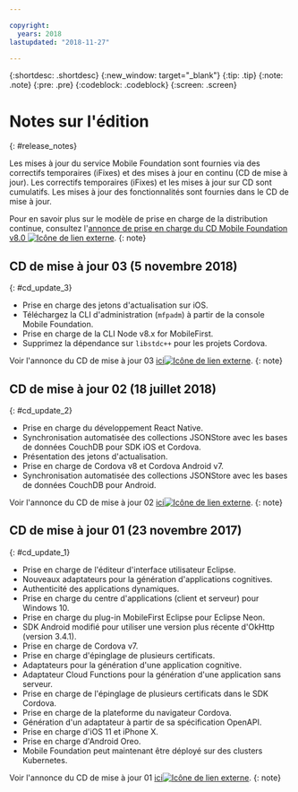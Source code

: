 ```yaml
---

copyright:
  years: 2018
lastupdated: "2018-11-27"

---
```


{:shortdesc: .shortdesc}
{:new_window: target="_blank"}
{:tip: .tip}
{:note: .note}
{:pre: .pre}
{:codeblock: .codeblock}
{:screen: .screen}

# Notes sur l'édition 
{: #release_notes}

Les mises à jour du service Mobile Foundation sont fournies via des correctifs temporaires (iFixes) et des mises à jour en continu (CD de mise à jour). Les correctifs temporaires (iFixes) et les mises à jour sur CD sont cumulatifs. Les mises à jour des fonctionnalités sont fournies dans le CD de mise à jour. 

Pour en savoir plus sur le modèle de prise en charge de la distribution continue, consultez l'[annonce de prise en charge du CD Mobile Foundation v8.0 ![Icône de lien externe](../../icons/launch-glyph.svg "Icône de lien externe")](https://www-01.ibm.com/common/ssi/ShowDoc.wss?docURL=/common/ssi/rep_ca/0/897/ENUS217-390/index.html&request_locale=en).
{: note}

## CD de mise à jour 03 (5 novembre 2018) 
{: #cd_update_3}

* Prise en charge des jetons d'actualisation sur iOS. 
* Téléchargez la CLI d'administration (`mfpadm`) à partir de la console Mobile Foundation.
* Prise en charge de la CLI Node v8.x for MobileFirst. 
* Supprimez la dépendance sur `libstdc++` pour les projets Cordova.

Voir l'annonce du CD de mise à jour 03 [ici![Icône de lien externe](../../icons/launch-glyph.svg "Icône de lien externe")](https://mobilefirstplatform.ibmcloud.com/blog/2018/11/15/8-0-cd-update-release/).
{: note}

## CD de mise à jour 02 (18 juillet 2018) 
{: #cd_update_2}

* Prise en charge du développement React Native. 
* Synchronisation automatisée des collections JSONStore avec les bases de données CouchDB pour SDK iOS et Cordova. 
* Présentation des jetons d'actualisation. 
* Prise en charge de Cordova v8 et Cordova Android v7.
* Synchronisation automatisée des collections JSONStore avec les bases de données CouchDB pour Android. 

Voir l'annonce du CD de mise à jour 02 [ici![Icône de lien externe](../../icons/launch-glyph.svg "Icône de lien externe")](https://mobilefirstplatform.ibmcloud.com/blog/2018/07/24/8-0-cd-update-release/).
{: note}

## CD de mise à jour 01 (23 novembre 2017)
{: #cd_update_1}

* Prise en charge de l'éditeur d'interface utilisateur Eclipse. 
* Nouveaux adaptateurs pour la génération d'applications cognitives. 
* Authenticité des applications dynamiques. 
* Prise en charge du centre d'applications (client et serveur) pour Windows 10. 
* Prise en charge du plug-in MobileFirst Eclipse pour Eclipse Neon. 
* SDK Android modifié pour utiliser une version plus récente d'OkHttp (version 3.4.1). 
* Prise en charge de Cordova v7.
* Prise en charge d'épinglage de plusieurs certificats. 
* Adaptateurs pour la génération d'une application cognitive. 
* Adaptateur Cloud Functions pour la génération d'une application sans serveur. 
* Prise en charge de l'épinglage de plusieurs certificats dans le SDK Cordova. 
* Prise en charge de la plateforme du navigateur Cordova. 
* Génération d'un adaptateur à partir de sa spécification OpenAPI. 
* Prise en charge d'iOS 11 et iPhone X.
* Prise en charge d'Android Oreo.
* Mobile Foundation peut maintenant être déployé sur des clusters Kubernetes. 


Voir l'annonce du CD de mise à jour 01 [ici![Icône de lien externe](../../icons/launch-glyph.svg "Icône de lien externe")](https://mobilefirstplatform.ibmcloud.com/blog/2017/11/27/8-0-cd-update-release/).
{: note}

